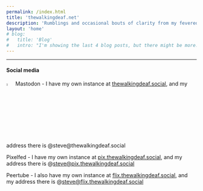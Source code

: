 ```yaml
---
permalink: /index.html
title: 'thewalkingdeaf.net'
description: 'Rumblings and occasional bouts of clarity from my fevered imagination.'
layout: 'home'
# blog:
#   title: 'Blog'
#   intro: "I'm showing the last 4 blog posts, but there might be more!"
---
```


___
<!-- {% eleventyImage "./src/assets/images/index/MadeByAHuman_06.png" %} -->
#### Social media
<p>
    <img src="pages/img/mastodon.png" width="4%"/>
    Mastodon - I have my own instance at <a href="https://thewalkingdeaf.social">thewalkingdeaf.social</a>, and my address there is @steve@thewalkingdeaf.social
</p>

Pixelfed - I have my own instance at <a href="https://pix.thewalkingdeaf.social">pix.thewalkingdeaf.social</a>, and my address there is @steve@pix.thewalkingdeaf.social

Peertube - I also have my own instance at <a href="https://flix.thewalkingdeaf.social">flix.thewalkingdeaf.social</a>, and my address there is @steve@flix.thewalkingdeaf.social


<!-- <div>
    {% eleventyImage "./src/pages/img/mastodon.png" %}
    <span>Mastodon</span>
</div> -->

<!-- {% eleventyImage "./src/pages/img/IMG_0326.jpg" %}  -->
